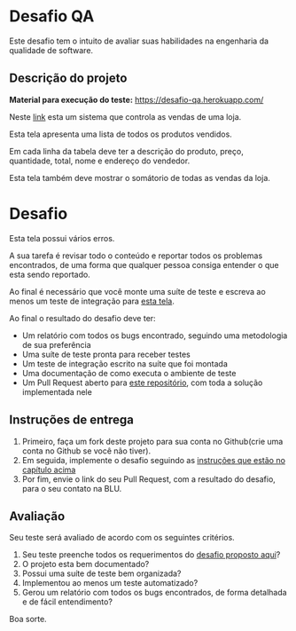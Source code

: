 # Desafio QA

Este desafio tem o intuito de avaliar suas habilidades na engenharia da qualidade de software.

## Descrição do projeto

**Material para execução do teste:** https://desafio-qa.herokuapp.com/

Neste [link](https://desafio-qa.herokuapp.com/) esta um sistema que controla as vendas de uma loja.

Esta tela apresenta uma lista de todos os produtos vendidos.

Em cada linha da tabela deve ter a descrição do produto, preço, quantidade, total, nome e endereço do vendedor.

Esta tela também deve mostrar o somátorio de todas as vendas da loja.

# Desafio

Esta tela possui vários erros.

A sua tarefa é revisar todo o conteúdo e reportar todos os problemas encontrados, de uma forma que qualquer pessoa consiga entender o que esta sendo reportado.

Ao final é necessário que você monte uma suíte de teste e escreva ao menos um teste de integração para [esta tela](https://desafio-qa.herokuapp.com/).

Ao final o resultado do desafio deve ter:

- Um relatório com todos os bugs encontrado, seguindo uma metodologia de sua preferência
- Uma suíte de teste pronta para receber testes
- Um teste de integração escrito na suíte que foi montada
- Uma documentação de como executa o ambiente de teste
- Um Pull Request aberto para [este repositório](https://github.com/Pagnet/desafio-qa), com toda a solução implementada nele

## Instruções de entrega

1. Primeiro, faça um fork deste projeto para sua conta no Github(crie uma conta no Github se você não tiver).
2. Em seguida, implemente o desafio seguindo as [instruções que estão no capítulo acima](#desafio)
3. Por fim, envie o link do seu Pull Request, com a resultado do desafio, para o seu contato na BLU.

## Avaliação

Seu teste será avaliado de acordo com os seguintes critérios.

1. Seu teste preenche todos os requerimentos do [desafio proposto aqui](#desafio)?
2. O projeto esta bem documentado?
3. Possui uma suíte de teste bem organizada?
4. Implementou ao menos um teste automatizado?
5. Gerou um relatório com todos os bugs encontrados, de forma detalhada e de fácil entendimento?

Boa sorte.
